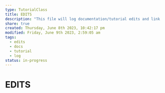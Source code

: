 ```yaml
---  
type: TutorialClass  
title: EDITS  
description: "This file will log documentation/tutorial edits and link to the Module.Section where these edits took place. Edits within the markdown files will be indicated by an 'Edited' callout."  
share: true  
created: Thursday, June 8th 2023, 10:42:17 pm  
modified: Friday, June 9th 2023, 2:59:05 am  
tags:  
  - edits  
  - docs  
  - tutorial  
  - log  
status: in-progress 
---  
```

  
# EDITS  
  

